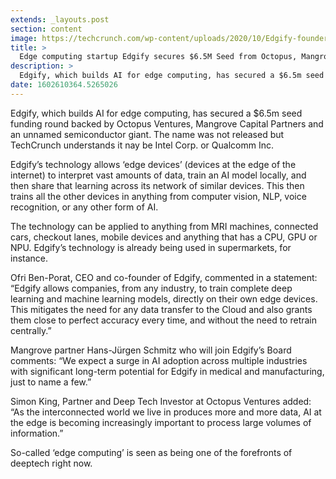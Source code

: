 ```yaml
--- 
extends: _layouts.post 
section: content 
image: https://techcrunch.com/wp-content/uploads/2020/10/Edgify-founders.jpg?w=764 
title: > 
  Edge computing startup Edgify secures $6.5M Seed from Octopus, Mangrove and semiconductor – TechCrunch 
description: > 
  Edgify, which builds AI for edge computing, has secured a $6.5m seed funding round backed by Octopus Ventures, Mangrove Capital Partners and an unnamed semiconductor giant.The name was not released but TechCrunch understands it nay be Intel Corp. or Qualcomm Inc.Edgify’s technology allows ‘edge devices’ (devices at the edge of the internet) to interpret vast amounts of data, train an AI model locally, and then share that learning across its network of similar devices.This then trains all the other devices in anything from computer vision, NLP, voice recognition, or any other form of AI.The technology can be applied to anything from MRI machines, connected cars, checkout lanes, mobile devices and anything that has a CPU, GPU or NPU.Ofri Ben-Porat, CEO and co-founder of Edgify, commented in a statement: “Edgify allows companies, from any industry, to train complete deep learning and machine learning models, directly on their own edge devices. 
date: 1602610364.5265026 
--- 
```

Edgify, which builds AI for edge computing, has secured a $6.5m seed funding round backed by Octopus Ventures, Mangrove Capital Partners and an unnamed semiconductor giant. The name was not released but TechCrunch understands it nay be Intel Corp. or Qualcomm Inc.

Edgify’s technology allows ‘edge devices’ (devices at the edge of the internet) to interpret vast amounts of data, train an AI model locally, and then share that learning across its network of similar devices. This then trains all the other devices in anything from computer vision, NLP, voice recognition, or any other form of AI.

The technology can be applied to anything from MRI machines, connected cars, checkout lanes, mobile devices and anything that has a CPU, GPU or NPU. Edgify’s technology is already being used in supermarkets, for instance.

Ofri Ben-Porat, CEO and co-founder of Edgify, commented in a statement: “Edgify allows companies, from any industry, to train complete deep learning and machine learning models, directly on their own edge devices. This mitigates the need for any data transfer to the Cloud and also grants them close to perfect accuracy every time, and without the need to retrain centrally.”

Mangrove partner Hans-Jürgen Schmitz who will join Edgify’s Board comments: “We expect a surge in AI adoption across multiple industries with significant long-term potential for Edgify in medical and manufacturing, just to name a few.”

Simon King, Partner and Deep Tech Investor at Octopus Ventures added: “As the interconnected world we live in produces more and more data, AI at the edge is becoming increasingly important to process large volumes of information.”

So-called ‘edge computing’ is seen as being one of the forefronts of deeptech right now.